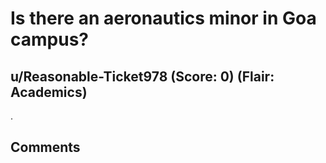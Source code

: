 # Is there an aeronautics minor in Goa campus?
## u/Reasonable-Ticket978 (Score: 0) (Flair: Academics)
.


## Comments



